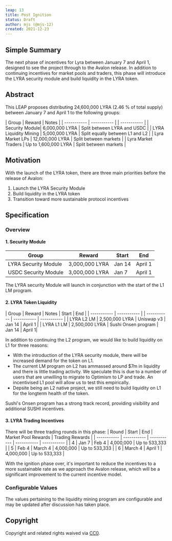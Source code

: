 ```yaml
---
leap: 13
title: Post Ignition
status: Draft
author: mjs (@mjs-12)
created: 2021-12-23
---
```


<!--You can leave these HTML comments in your merged LEAP and delete the visible duplicate text guides, they will not appear and may be helpful to refer to if you edit it again. This is the suggested template for new LEAPs. Note that a LEAP number will be assigned by an editor. When opening a p ull request to submit your LEAP, please use an abbreviated title in the filename, `leap-draft_title_abbrev.md`. The title should be 44 characters or less.-->

## Simple Summary
<!--"If you can't explain it simply, you don't understand it well enough." Simply describe the outcome the proposed changes intends to achieve. This should be non-technical and accessible to a casual community member.-->
The next phase of incentives for Lyra between January 7 and April 1, designed to see the project through to the Avalon release. In addition to continuing incentives for market pools and traders, this phase will introduce the LYRA security module and build liquidity in the LYRA token.

## Abstract
<!--A short (~200 word) description of the proposed change, the abstract should clearly describe the proposed change. This is what *will* be done if the LEAP is implemented, not *why* it should be done or *how* it will be done. If the LEAP proposes deploying a new contract, write, "we propose to deploy a new contract that will do x".-->
This LEAP proposes distributing 24,600,000 LYRA (2.46 % of total supply) between January 7 and April 1 to the following groups:

| Group  | Reward  | Notes |
| ----------- | ----------- | | ----------- |
| Security Module| 6,000,000 LYRA | Split between LYRA and USDC |
| LYRA Liquidity Mining | 5,000,000 LYRA | Split equally between L1 and L2 |
| Lyra Market LPs | 12,000,000 LYRA | Split between markets |
| Lyra Market Traders | Up to 1,600,000 LYRA | Split between markets |

##  Motivation
<!--This is the problem statement. This is the *why* of the LEAP. It should clearly explain *why* the current state of the protocol is inadequate.  It is critical that you explain *why* the change is needed, if the LEAP proposes changing how something is calculated, you must address *why* the current calculation is innaccurate or wrong. This is not the place to describe how the LEAP will address the issue!-->
With the launch of the LYRA token, there are three main priorities before the release of Avalon:
1. Launch the LYRA Security Module
2. Build liquidity in the LYRA token
3. Transition toward more sustainable protocol incentives

## Specification

<!--The specification should describe the syntax and semantics of any new feature, there are five sections
1. Overview
2. Rationale
3. Technical Specification
4. Test Cases
5. Configurable Values
-->

### Overview
<!--This is a high level overview of *how* the LEAP will solve the problem. The overview should clearly describe how the new feature will be implemented.-->


#### 1. Security Module
<!--The technical specification should outline the public API of the changes proposed. That is, changes to any of the interfaces Lyra currently exposes or the creations of new ones.-->
| Group  | Reward  | Start | End |
| ----------- | ----------- | ----------- | ----------- |
| LYRA Security Module| 3,000,000 LYRA | Jan 14 | April 1 |
| USDC Security Module | 3,000,000 LYRA | Jan 7 | April 1 |

The LYRA security Module will launch in conjunction with the start of the L1 LM program.

#### 2. LYRA Token Liquidity
| Group  | Reward  | Notes | Start | End |
| ----------- | ----------- | | ----------- | ----------- | ----------- |
| LYRA L2 LM | 2,500,000 LYRA | Uniswap v3 | Jan 14 | April 1 |
| LYRA L1 LM | 2,500,000 LYRA | Sushi Onsen program | Jan 14 | April 1|

In addition to continuing the L2 program, we would like to build liquidity on L1 for three reasons:
- With the introduction of the LYRA security module, there will be increased demand for the token on L1.
- The current LM program on L2 has ammassed around $7m in liquidity and there is little trading activity. We speculate this is due to a number of users that are unwilling to migrate to Optimism to LP and trade. An incentivised L1 pool will allow us to test this empirically.
- Depsite being an L2 native project, we still need to build liquidity on L1 for the longterm health of the token.

Sushi's Onsen program has a strong track record, providing visibility and additional SUSHI incentives.

#### 3. LYRA Trading Incentives

There will be three trading rounds in this phase:
| Round  | Start  | End | Market Pool Rewards | Trading Rewards |
| ----------- | ----------- | ----------- | ----------- | ----------- |
| 4 | Jan 7 | Feb 4 | 4,000,000 | Up to 533,333 |
| 5 | Feb 4 | March 4 | 4,000,000 | Up to 533,333 |
| 6 | March 4 | April 1 | 4,000,000 | Up to 533,333 |

With the ignition phase over, it's important to reduce the incentives to a more sustainable rate as we approach the Avalon release, which will be a significant improvement to the current incentive model.

### Configurable Values
<!--Please list all values configurable under this implementation.-->
The values pertaining to the liquidity mining program are configurable and may be updated after discussion has taken place.

## Copyright
Copyright and related rights waived via [CC0](https://creativecommons.org/publicdomain/zero/1.0/).
